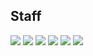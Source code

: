 ## Staff
[![](https://scontent-icn1-1.xx.fbcdn.net/v/t1.0-1/1510450_685346774905056_45628190060538456_n.jpg?oh=1e97b09f6fab72aa3365edd2efb49dc7&oe=5A36A988)](https://www.facebook.com/kkd927)
[![](https://scontent-icn1-1.xx.fbcdn.net/v/t1.0-1/p480x480/19875201_1438218666266148_125353391852272445_n.jpg?oh=1948236aa3d37785ab5af26c479cc2f7&oe=59FCAA70)](https://www.facebook.com/rorari93)
[![](https://avatars1.githubusercontent.com/u/5036939?v=4&s=460)](https://github.com/wicksome)
[![](https://avatars1.githubusercontent.com/u/6940487?v=4&s=460)](https://github.com/hyunseob)
[![](https://avatars1.githubusercontent.com/u/18115360?v=4&s=460)](https://github.com/kevinOriginal/)
[![](https://scontent-icn1-1.xx.fbcdn.net/v/t1.0-1/c1.0.411.411/20479975_1437148739672638_7220254799319371190_n.jpg?oh=e17356c65afb8d64d6ae5a2cb19ff4b6&oe=59EFCF5D)](https://www.facebook.com/youngbo.yang.5)

<style>
  .markdown-body img {
    width: 100px;
    border-radius: 5px;
  }
</style>